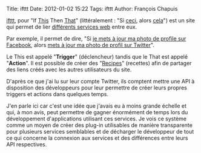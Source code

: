 Title: ifttt
Date: 2012-01-02 15:22
Tags: ifttt
Author: François Chapuis

[ifttt](http://ifttt.com/wtf), pour "If <u>This</u> Then <u>That</u>" (littéralement : "Si <u>ceci</u>, alors <u>cela</u>") est un site qui permet de lier [différents services web](http://ifttt.com/channels) entre eux.

Par exemple, il permet de dire, "Si <u>je mets à jour ma photo de profile sur Facebook</u>, alors <u>mets à jour ma photo de profil sur Twitter</u>".

Le This est appelé "**Trigger**" (déclencheur) tandis que le That est appelé "**Action**". Il est possible de créer des "[Recipes](http://ifttt.com/recipes)" (recettes) afin de partager des liens créés avec les autres utilisateurs du site.

D'après ce que j'ai lu sur leur compte Twitter, ils comptent mettre une API à disposition des développeurs pour leur permettre de créer leurs propres triggers et actions dans quelques temps.

J'en parle ici car c'est une idée que j'avais eu à moins grande échelle et qui, à mon avis, peut permettre de gagner énormément de temps lors du développement d'applications utilisant ces services. Je vois ce système comme un moyen de créer des plug-in utilisables de manière transparente pour plusieurs services semblables et de décharger le développeur de tout ce qui concerne la connexion aux services et des différences entre leurs API respectives.